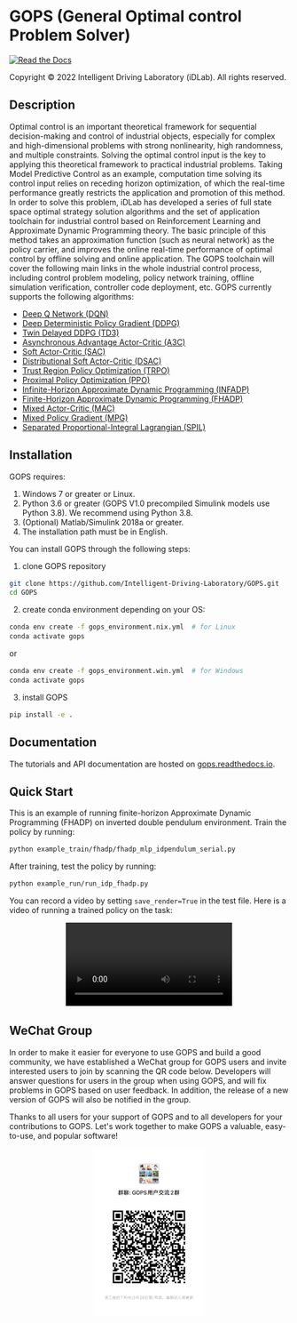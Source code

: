 # GOPS (General Optimal control Problem Solver)

[![Read the Docs](https://img.shields.io/readthedocs/gops)](https://gops.readthedocs.io/en/latest/)

Copyright © 2022 Intelligent Driving Laboratory (iDLab). All rights reserved.

## Description
Optimal control is an important theoretical framework for sequential decision-making and control of industrial objects, especially for complex and high-dimensional problems with strong nonlinearity, high randomness, and multiple constraints.
Solving the optimal control input is the key to applying this theoretical framework to practical industrial problems.
Taking Model Predictive Control as an example, computation time solving its control input relies on receding horizon optimization, of which the real-time performance greatly restricts the application and promotion of this method.
In order to solve this problem, iDLab has developed a series of full state space optimal strategy solution algorithms and the set of application toolchain for industrial control based on Reinforcement Learning and Approximate Dynamic Programming theory.
The basic principle of this method takes an approximation function (such as neural network) as the policy carrier, and improves the online real-time performance of optimal control by offline solving and online application.
The GOPS toolchain will cover the following main links in the whole industrial control process, including control problem modeling, policy network training, offline simulation verification, controller code deployment, etc.
GOPS currently supports the following algorithms:
- [Deep Q Network (DQN)](https://arxiv.org/abs/1312.5602)
- [Deep Deterministic Policy Gradient (DDPG)](https://arxiv.org/abs/1509.02971)
- [Twin Delayed DDPG (TD3)](https://arxiv.org/abs/1802.09477)
- [Asynchronous Advantage Actor-Critic (A3C)](https://arxiv.org/abs/1602.01783)
- [Soft Actor-Critic (SAC)](https://arxiv.org/abs/1801.01290)
- [Distributional Soft Actor-Critic (DSAC)](https://arxiv.org/abs/2001.02811)
- [Trust Region Policy Optimization (TRPO)](https://arxiv.org/abs/1502.05477)
- [Proximal Policy Optimization (PPO)](https://arxiv.org/abs/1707.06347)
- [Infinite-Horizon Approximate Dynamic Programming (INFADP)](https://link.springer.com/book/10.1007/978-981-19-7784-8)
- [Finite-Horizon Approximate Dynamic Programming (FHADP)](https://link.springer.com/book/10.1007/978-981-19-7784-8)
- [Mixed Actor-Critic (MAC)](https://ieeexplore.ieee.org/document/9268413)
- [Mixed Policy Gradient (MPG)](https://arxiv.org/abs/2102.11513)
- [Separated Proportional-Integral Lagrangian (SPIL)](https://arxiv.org/abs/2102.08539)

## Installation
GOPS requires:
1. Windows 7 or greater or Linux.
2. Python 3.6 or greater (GOPS V1.0 precompiled Simulink models use Python 3.8). We recommend using Python 3.8.
3. (Optional) Matlab/Simulink 2018a or greater.
4. The installation path must be in English.

You can install GOPS through the following steps:
1. clone GOPS repository
```bash
git clone https://github.com/Intelligent-Driving-Laboratory/GOPS.git
cd GOPS
```
2. create conda environment depending on your OS:
```bash
conda env create -f gops_environment.nix.yml  # for Linux
conda activate gops
```
or
```bash
conda env create -f gops_environment.win.yml  # for Windows
conda activate gops
```
3. install GOPS
```bash
pip install -e .
```

## Documentation
The tutorials and API documentation are hosted on [gops.readthedocs.io](https://gops.readthedocs.io/en/latest/).

## Quick Start
This is an example of running finite-horizon Approximate Dynamic Programming (FHADP) on inverted double pendulum environment. 
Train the policy by running:
```bash
python example_train/fhadp/fhadp_mlp_idpendulum_serial.py
```
After training, test the policy by running:
```bash
python example_run/run_idp_fhadp.py
```
You can record a video by setting `save_render=True` in the test file. Here is a video of running a trained policy on the task:

<div align=center>
<video src=https://github.com/Intelligent-Driving-Laboratory/GOPS/assets/113587370/a095e8a2-5732-470e-9116-2d592eb8e3c6></video>
</div>

## WeChat Group
In order to make it easier for everyone to use GOPS and build a good community, we have established a WeChat group for GOPS users and invite interested users to join by scanning the QR code below.
Developers will answer questions for users in the group when using GOPS, and will fix problems in GOPS based on user feedback. In addition, the release of a new version of GOPS will also be notified in the group.

Thanks to all users for your support of GOPS and to all developers for your contributions to GOPS. Let's work together to make GOPS a valuable, easy-to-use, and popular software!

<div align=center>
<img src=https://github.com/Intelligent-Driving-Laboratory/GOPS_DOC/blob/master/docs/source/figures%26videos/QR_code.jpg width="40%">
</div>
